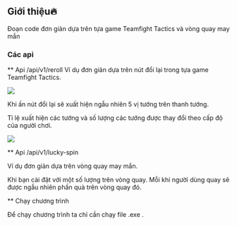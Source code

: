 ##  Giới thiệu🔥
Đoạn code đơn giản dựa trên tựa game Teamfight Tactics và vòng quay may mắn

### Các api
 
** Api /api/v1/reroll
 Ví dụ đơn giản dựa trên nút đổi lại trong tựa game Teamfight Tactics.

![](https://prnt.sc/bIp5E3Y8Cjcu)

Khi ấn nút đổi lại sẽ xuất hiện ngẫu nhiên 5 vị tướng trên thanh tướng.

Tỉ lệ xuất hiện các tướng và số lượng các tướng được thay đổi theo cấp độ của người chơi.

![](https://prnt.sc/x1sLylotbYtU)

** Api /api/v1/lucky-spin

Ví dụ đơn giản dựa trên vòng quay may mắn.

Khi bạn cài đặt với một số lượng trên vòng quay.
Mỗi khi người dùng quay sẽ được ngẫu nhiên phần quà trên vòng quay đó.

** Chạy chương trình

Để chạy chương trình ta chỉ cần chạy file .exe  .